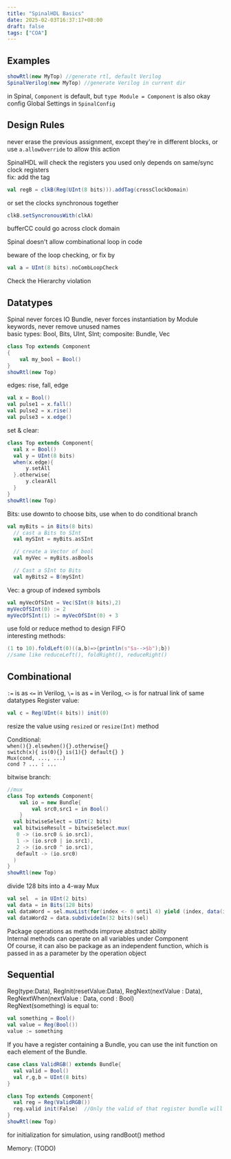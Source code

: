 ```yaml
---
title: "SpinalHDL Basics"
date: 2025-02-03T16:37:17+08:00
draft: false
tags: ["COA"]
---
```


## Examples

```Scala
showRtl(new MyTop) //generate rtl, default Verilog
SpinalVerilog(new MyTop) //generate Verilog in current dir
```
in Spinal, ``Component`` is default, but ``type Module = Component`` is also okay  
config Global Settings in ``SpinalConfig``  

## Design Rules

never erase the previous assignment, except they're in different blocks, or use ``a.allowOverride`` to allow this action  

SpinalHDL will check the registers you used only depends on same/sync clock registers  
fix: add the tag  
```Scala
val regB = clkB(Reg(UInt(8 bits))).addTag(crossClockDomain)
```
or set the clocks synchronous together  
```Scala
clkB.setSyncronousWith(clkA)
```
bufferCC could go across clock domain  

Spinal doesn't allow combinational loop in code  

beware of the loop checking, or fix by  
```Scala
val a = UInt(8 bits).noCombLoopCheck
```

Check the Hierarchy violation  

## Datatypes

Spinal never forces IO Bundle, never forces instantiation by Module keywords, never remove unused names  
basic types: Bool, Bits, UInt, SInt; composite: Bundle, Vec  
```Scala
class Top extends Component 
{
    val my_bool = Bool()
}
showRtl(new Top)
```
edges: rise, fall, edge  
```Scala
val x = Bool()
val pulse1 = x.fall()
val pulse2 = x.rise()
val pulse3 = x.edge() 
```
set & clear: 
```Scala
class Top extends Component{
  val x = Bool()          
  val y = UInt(8 bits)
  when(x.edge){
      y.setAll
  }.otherwise{
      y.clearAll
  }
}
showRtl(new Top)
```
Bits: use downto to choose bits, use when to do conditional branch  
```Scala
val myBits = in Bits(8 bits)
  // cast a Bits to SInt
  val mySInt = myBits.asSInt

  // create a Vector of bool
  val myVec = myBits.asBools

  // Cast a SInt to Bits
  val myBits2 = B(mySInt)
```
Vec: a group of indexed symbols  
```Scala
val myVecOfSInt = Vec(SInt(8 bits),2)
myVecOfSInt(0) := 2
myVecOfSInt(1) := myVecOfSInt(0) + 3
```
use fold or reduce method to design FIFO  
interesting methods:  
```Scala
(1 to 10).foldLeft(0)((a,b)=>{println(s"$a-->$b");b})
//same like reduceLeft(), foldRight(), reduceRight()
```

## Combinational  

``:=`` is as ``<=`` in Verilog, ``\=`` is as ``=`` in Verilog, ``<>`` is for natrual link of same datatypes
Register value:  
```Scala
val c = Reg(UInt(4 bits)) init(0)
```
resize the value using ``resized`` or ``resize(Int)`` method  

Conditional:  
``when(){}.elsewhen(){}.otherwise{}``  
``switch(x){ is(0){} is(1){} default{} }``  
``Mux(cond, ..., ...)``  
``cond ? ... : ...``  

bitwise branch:  
```Scala
//mux
class Top extends Component{
    val io = new Bundle{
        val src0,src1 = in Bool()
    }
  val bitwiseSelect = UInt(2 bits)
  val bitwiseResult = bitwiseSelect.mux(
   0 -> (io.src0 & io.src1),
   1 -> (io.src0 | io.src1),
   2 -> (io.src0 ^ io.src1),
   default -> (io.src0)
  )
}
showRtl(new Top)
```

divide 128 bits into a 4-way Mux  
```Scala
val sel  = in UInt(2 bits)
val data = in Bits(128 bits)
val dataWord = sel.muxList(for(index <- 0 until 4) yield (index, data(index*32+32-1 downto index*32)))
val dataWord2 = data.subdivideIn(32 bits)(sel)
```

Package operations as methods improve abstract ability  
Internal methods can operate on all variables under Component  
Of course, it can also be package as an independent function, which is passed in as a parameter by the operation object  

## Sequential

Reg(type:Data), RegInit(resetValue:Data), RegNext(nextValue : Data), RegNextWhen(nextValue : Data, cond : Bool)  
RegNext(something) is equal to:  
```Scala
val something = Bool()
val value = Reg(Bool())
value := something
```
If you have a register containing a Bundle, you can use the init function on each element of the Bundle.  
```Scala
case class ValidRGB() extends Bundle{
  val valid = Bool()
  val r,g,b = UInt(8 bits)
}

class Top extends Component{
  val reg = Reg(ValidRGB())
  reg.valid init(False)  //Only the valid of that register bundle will have an reset value.
}
showRtl(new Top)
```

for initialization for simulation, using randBoot() method  

Memory: (TODO)